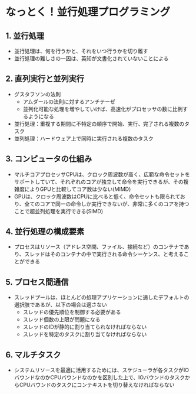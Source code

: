 # なっとく！並行処理プログラミング

## 1. 並行処理

- 並行処理は、何を行うかと、それをいつ行うかを切り離す
- 並行処理の難しさの一因は、英知が文書化されていないことによる

## 2. 直列実行と並列実行

- グスタフソンの法則
  - アムダールの法則に対するアンチテーゼ
  - 並列化可能な処理を増やしていけば、高速化がプロセッサの数に比例するようになる
- 並行処理：重複する期間に不特定の順序で開始、実行、完了される複数のタスク
- 並列処理：ハードウェア上で同時に実行される複数のタスク

## 3. コンピュータの仕組み

- マルチコアプロセッサCPUは、クロック周波数が高く、広範な命令セットをサポートしていて、それぞれのコアが独立して命令を実行できるが、その複雑度によりGPUと比較してコア数は少ない(MIMD)
- GPUは、クロック周波数はCPUに比べると低く、命令セットも限られており、全てのコアで同一の命令しか実行できないが、非常に多くのコアを持つことで超並列処理を実行できる(SIMD)

## 4. 並行処理の構成要素

- プロセスはリソース（アドレス空間、ファイル、接続など）のコンテナであり、スレッドはそのコンテナの中で実行される命令シーケンス、と考えることができる

## 5. プロセス間通信

- スレッドプールは、ほとんどの処理アプリケーションに適したデフォルトの選択肢であるが、以下の場合は適さない
  - スレッドの優先順位を制御する必要がある
  - スレッド個数の上限が問題になる
  - スレッドのIDが静的に割り当てられなければならない
  - スレッドを特定のタスクに割り当てなければならない

## 6. マルチタスク

- システムリソースを最適に活用するためには、スケジューラが各タスクがIOバウンドなのかCPUバウンドなのかを区別した上で、IOバウンドのタスクからCPUバウンドのタスクにコンテキストを切り替えなければならない
